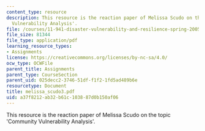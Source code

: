 ```yaml
---
content_type: resource
description: This resource is the reaction paper of Melissa Scudo on the topic 'Community
  Vulnerability Analysis'.
file: /courses/11-941-disaster-vulnerability-and-resilience-spring-2005/a37f8212ab32b61c103887d0b150af06_melissa_scudo3.pdf
file_size: 81344
file_type: application/pdf
learning_resource_types:
- Assignments
license: https://creativecommons.org/licenses/by-nc-sa/4.0/
ocw_type: OCWFile
parent_title: Assignments
parent_type: CourseSection
parent_uid: 025decc2-3746-51df-f1f2-1fd5ad489b6e
resourcetype: Document
title: melissa_scudo3.pdf
uid: a37f8212-ab32-b61c-1038-87d0b150af06
---
```

This resource is the reaction paper of Melissa Scudo on the topic 'Community Vulnerability Analysis'.